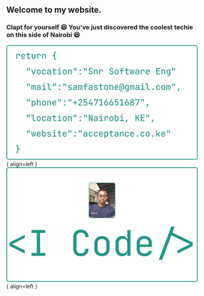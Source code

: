 ## Welcome to my website. 
### Clapt for yourself :laughing: You've just discovered the coolest techie on this side of Nairobi :laughing:
![Image title](../assets/business-cards/samuel-kyama-business-card-front.png){ align=left }
![Image title](../assets/business-cards/samuel-kyama-business-card-back.png){ align=left }
